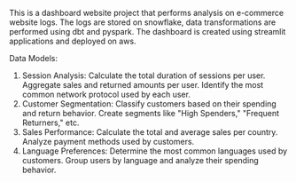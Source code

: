 This is a dashboard website project that performs analysis on e-commerce website logs. The logs are stored on snowflake, data transformations are performed using dbt and pyspark. The dashboard is created using streamlit applications and deployed on aws.


Data Models:

1. Session Analysis:
Calculate the total duration of sessions per user.
Aggregate sales and returned amounts per user.
Identify the most common network protocol used by each user.
2. Customer Segmentation:
Classify customers based on their spending and return behavior.
Create segments like "High Spenders," "Frequent Returners," etc.
3. Sales Performance:
Calculate the total and average sales per country.
Analyze payment methods used by customers.
4. Language Preferences:
Determine the most common languages used by customers.
Group users by language and analyze their spending behavior.